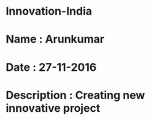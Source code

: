 # Innovation-India
# Name                : Arunkumar
# Date                : 27-11-2016
# Description         : Creating new innovative project
